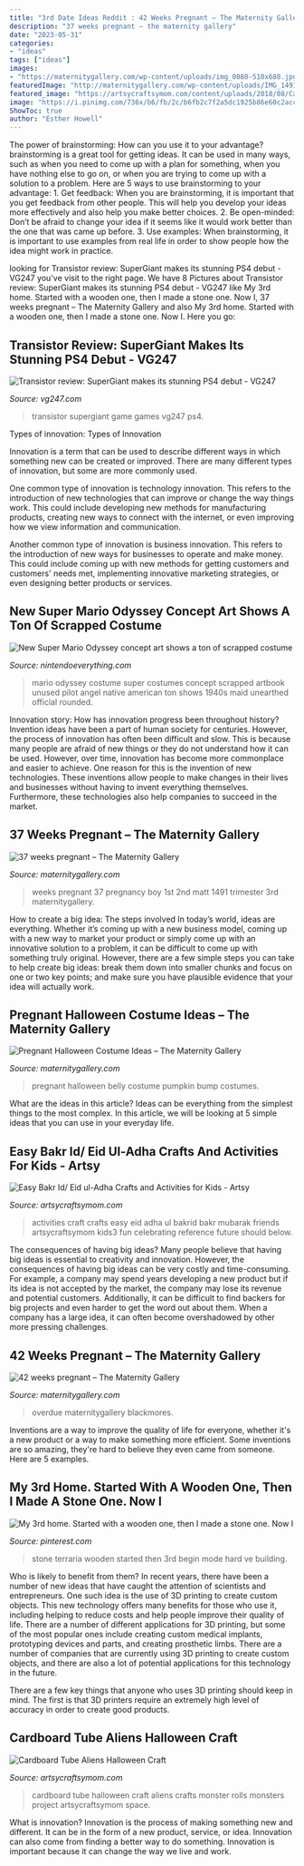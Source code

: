 ```yaml
---
title: "3rd Date Ideas Reddit : 42 Weeks Pregnant – The Maternity Gallery"
description: "37 weeks pregnant – the maternity gallery"
date: "2023-05-31"
categories:
- "ideas"
tags: ["ideas"]
images:
- "https://maternitygallery.com/wp-content/uploads/img_0080-510x680.jpg"
featuredImage: "http://maternitygallery.com/wp-content/uploads/IMG_1491.jpg"
featured_image: "https://artsycraftsymom.com/content/uploads/2018/08/Cardboard-Tube-Aliens-Halloween-Craft-2.jpg"
image: "https://i.pinimg.com/736x/b6/fb/2c/b6fb2c7f2a5dc1925b86e60c2accdb34.jpg"
ShowToc: true
author: "Esther Howell"
---
```



The power of brainstorming: How can you use it to your advantage?
brainstorming is a great tool for getting ideas. It can be used in many ways, such as when you need to come up with a plan for something, when you have nothing else to go on, or when you are trying to come up with a solution to a problem. Here are 5 ways to use brainstorming to your advantage: 1. Get feedback: When you are brainstorming, it is important that you get feedback from other people. This will help you develop your ideas more effectively and also help you make better choices. 2. Be open-minded: Don’t be afraid to change your idea if it seems like it would work better than the one that was came up before. 3. Use examples: When brainstorming, it is important to use examples from real life in order to show people how the idea might work in practice. 
	

		
looking for Transistor review: SuperGiant makes its stunning PS4 debut - VG247 you've visit to the right page. We have 8 Pictures about Transistor review: SuperGiant makes its stunning PS4 debut - VG247 like My 3rd home. Started with a wooden one, then I made a stone one. Now I, 37 weeks pregnant – The Maternity Gallery and also My 3rd home. Started with a wooden one, then I made a stone one. Now I. Here you go:
		
    
## Transistor Review: SuperGiant Makes Its Stunning PS4 Debut - VG247

<img loading=lazy src="https://assets.vg247.com/current/2014/05/Transistor_art.jpg" onerror="this.onerror=null;this.src='https://tse4.mm.bing.net/th?id=OIP.3ZrfozMVx5dF2h8-HinV6AHaEK&amp;pid=15.1';" alt="Transistor review: SuperGiant makes its stunning PS4 debut - VG247">

_Source: vg247.com_

>transistor supergiant game games vg247 ps4. 

	

Types of innovation:
Types of Innovation

Innovation is a term that can be used to describe different ways in which something new can be created or improved. There are many different types of innovation, but some are more commonly used.

One common type of innovation is technology innovation. This refers to the introduction of new technologies that can improve or change the way things work. This could include developing new methods for manufacturing products, creating new ways to connect with the internet, or even improving how we view information and communication.

Another common type of innovation is business innovation. This refers to the introduction of new ways for businesses to operate and make money. This could include coming up with new methods for getting customers and customers' needs met, implementing innovative marketing strategies, or even designing better products or services.

    
## New Super Mario Odyssey Concept Art Shows A Ton Of Scrapped Costume

<img loading=lazy src="https://nintendoeverything.com/wp-content/uploads/sites/1/nggallery/cut-mario-odyssey-costumes/mario-odyssey-costume-5.jpg" onerror="this.onerror=null;this.src='https://tse2.mm.bing.net/th?id=OIP.RVROD-g9QVqPCPtwoii1IwHaNK&amp;pid=15.1';" alt="New Super Mario Odyssey concept art shows a ton of scrapped costume">

_Source: nintendoeverything.com_

>mario odyssey costume super costumes concept scrapped artbook unused pilot angel native american ton shows 1940s maid unearthed official rounded. 

	

Innovation story: How has innovation progress been throughout history?
Invention ideas have been a part of human society for centuries. However, the process of innovation has often been difficult and slow. This is because many people are afraid of new things or they do not understand how it can be used. However, over time, innovation has become more commonplace and easier to achieve. One reason for this is the invention of new technologies. These inventions allow people to make changes in their lives and businesses without having to invent everything themselves. Furthermore, these technologies also help companies to succeed in the market.

    
## 37 Weeks Pregnant – The Maternity Gallery

<img loading=lazy src="http://maternitygallery.com/wp-content/uploads/IMG_1491.jpg" onerror="this.onerror=null;this.src='https://tse4.mm.bing.net/th?id=OIP.elGVCHV3V0f2NgwZ-RrLZwHaJ4&amp;pid=15.1';" alt="37 weeks pregnant – The Maternity Gallery">

_Source: maternitygallery.com_

>weeks pregnant 37 pregnancy boy 1st 2nd matt 1491 trimester 3rd maternitygallery. 

	

How to create a big idea: The steps involved
In today’s world, ideas are everything. Whether it’s coming up with a new business model, coming up with a new way to market your product or simply come up with an innovative solution to a problem, it can be difficult to come up with something truly original. However, there are a few simple steps you can take to help create big ideas: break them down into smaller chunks and focus on one or two key points; and make sure you have plausible evidence that your idea will actually work.

    
## Pregnant Halloween Costume Ideas – The Maternity Gallery

<img loading=lazy src="http://maternitygallery.com/wp-content/uploads/pumpkin-belly-01-baby-bump-costume-ideas.jpg" onerror="this.onerror=null;this.src='https://tse3.mm.bing.net/th?id=OIP.Pa50n0NIOh5FKXRKpY6a3AHaNL&amp;pid=15.1';" alt="Pregnant Halloween Costume Ideas – The Maternity Gallery">

_Source: maternitygallery.com_

>pregnant halloween belly costume pumpkin bump costumes. 

	

What are the ideas in this article?
Ideas can be everything from the simplest things to the most complex. In this article, we will be looking at 5 simple ideas that you can use in your everyday life.

    
## Easy Bakr Id/ Eid Ul-Adha Crafts And Activities For Kids - Artsy

<img loading=lazy src="https://i1.wp.com/artsycraftsymom.com/content/uploads/2015/09/Easy-Bakrid-Craft-and-Activities-for-Kids3.jpg?fit=680%2C960&amp;ssl=1" onerror="this.onerror=null;this.src='https://tse4.mm.bing.net/th?id=OIP.MkGPaea-Bahmn_rOEuvGVAHaKd&amp;pid=15.1';" alt="Easy Bakr Id/ Eid ul-Adha Crafts and Activities for Kids - Artsy">

_Source: artsycraftsymom.com_

>activities craft crafts easy eid adha ul bakrid bakr mubarak friends artsycraftsymom kids3 fun celebrating reference future should below. 

	

The consequences of having big ideas?
Many people believe that having big ideas is essential to creativity and innovation. However, the consequences of having big ideas can be very costly and time-consuming. For example, a company may spend years developing a new product but if its idea is not accepted by the market, the company may lose its revenue and potential customers. Additionally, it can be difficult to find backers for big projects and even harder to get the word out about them. When a company has a large idea, it can often become overshadowed by other more pressing challenges.

    
## 42 Weeks Pregnant – The Maternity Gallery

<img loading=lazy src="https://maternitygallery.com/wp-content/uploads/img_0080-510x680.jpg" onerror="this.onerror=null;this.src='https://tse3.mm.bing.net/th?id=OIP.4SXxSiGnqpuqaH3lhaXgfQHaJ4&amp;pid=15.1';" alt="42 weeks pregnant – The Maternity Gallery">

_Source: maternitygallery.com_

>overdue maternitygallery blackmores. 

	

Inventions are a way to improve the quality of life for everyone, whether it's a new product or a way to make something more efficient. Some inventions are so amazing, they're hard to believe they even came from someone. Here are 5 examples.

    
## My 3rd Home. Started With A Wooden One, Then I Made A Stone One. Now I

<img loading=lazy src="https://i.pinimg.com/736x/b6/fb/2c/b6fb2c7f2a5dc1925b86e60c2accdb34.jpg" onerror="this.onerror=null;this.src='https://tse4.mm.bing.net/th?id=OIP.jsfxqnPuWLKR6ZVKnMJNjwHaIP&amp;pid=15.1';" alt="My 3rd home. Started with a wooden one, then I made a stone one. Now I">

_Source: pinterest.com_

>stone terraria wooden started then 3rd begin mode hard ve building. 

	

Who is likely to benefit from them?
In recent years, there have been a number of new ideas that have caught the attention of scientists and entrepreneurs. One such idea is the use of 3D printing to create custom objects. This new technology offers many benefits for those who use it, including helping to reduce costs and help people improve their quality of life.
There are a number of different applications for 3D printing, but some of the most popular ones include creating custom medical implants, prototyping devices and parts, and creating prosthetic limbs. There are a number of companies that are currently using 3D printing to create custom objects, and there are also a lot of potential applications for this technology in the future.

There are a few key things that anyone who uses 3D printing should keep in mind. The first is that 3D printers require an extremely high level of accuracy in order to create good products.

    
## Cardboard Tube Aliens Halloween Craft

<img loading=lazy src="https://artsycraftsymom.com/content/uploads/2018/08/Cardboard-Tube-Aliens-Halloween-Craft-2.jpg" onerror="this.onerror=null;this.src='https://tse3.mm.bing.net/th?id=OIP.LB5tgmoDwl5gLazfHI-d4wHaEK&amp;pid=15.1';" alt="Cardboard Tube Aliens Halloween Craft">

_Source: artsycraftsymom.com_

>cardboard tube halloween craft aliens crafts monster rolls monsters project artsycraftsymom space. 

	

What is innovation?
Innovation is the process of making something new and different. It can be in the form of a new product, service, or idea. Innovation can also come from finding a better way to do something. Innovation is important because it can change the way we live and work.

